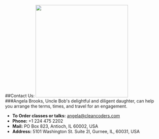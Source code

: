 ##Contact Us:
<img src="/images/angela.jpeg" width=300><br>
###Angela Brooks, Uncle Bob's delightful and diligent daughter, can help you arrange the terms, times, and travel for an engagement.

* **To Order classes or talks:**  [angela@cleancoders.com](mailto:angela@cleancoders.com)
* **Phone:** +1 224 475 2202
* **Mail:** PO Box 823, Antioch, IL 60002, USA
* **Address:** 5101 Washington St. Suite 2I, Gurnee, IL, 60031, USA

